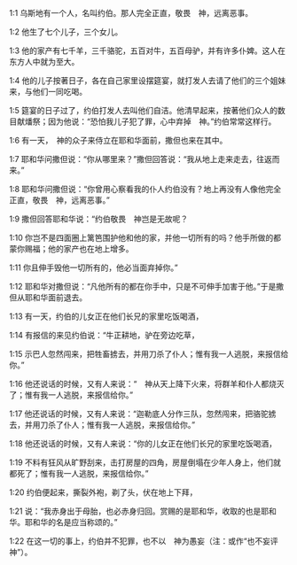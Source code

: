 <a id="1"></a>1:1  乌斯地有一个人，名叫约伯。那人完全正直，敬畏　神，远离恶事。  

<a id="2"></a>1:2  他生了七个儿子，三个女儿。  

<a id="3"></a>1:3  他的家产有七千羊，三千骆驼，五百对牛，五百母驴，并有许多仆婢。这人在东方人中就为至大。  

<a id="4"></a>1:4  他的儿子按著日子，各在自己家里设摆筵宴，就打发人去请了他们的三个姐妹来，与他们一同吃喝。  

<a id="5"></a>1:5  筵宴的日子过了，约伯打发人去叫他们自洁。他清早起来，按著他们众人的数目献燔祭；因为他说：“恐怕我儿子犯了罪，心中弃掉　神。”约伯常常这样行。  

<a id="6"></a>1:6  有一天，　神的众子来侍立在耶和华面前，撒但也来在其中。  

<a id="7"></a>1:7  耶和华问撒但说：“你从哪里来？”撒但回答说：“我从地上走来走去，往返而来。”  

<a id="8"></a>1:8  耶和华问撒但说：“你曾用心察看我的仆人约伯没有？地上再没有人像他完全正直，敬畏　神，远离恶事。”  

<a id="9"></a>1:9  撒但回答耶和华说：“约伯敬畏　神岂是无故呢？  

<a id="10"></a>1:10  你岂不是四面圈上篱笆围护他和他的家，并他一切所有的吗？他手所做的都蒙你赐福；他的家产也在地上增多。  

<a id="11"></a>1:11  你且伸手毁他一切所有的，他必当面弃掉你。”  

<a id="12"></a>1:12  耶和华对撒但说：“凡他所有的都在你手中，只是不可伸手加害于他。”于是撒但从耶和华面前退去。  

<a id="13"></a>1:13  有一天，约伯的儿女正在他们长兄的家里吃饭喝酒，  

<a id="14"></a>1:14  有报信的来见约伯说：“牛正耕地，驴在旁边吃草，  

<a id="15"></a>1:15  示巴人忽然闯来，把牲畜掳去，并用刀杀了仆人；惟有我一人逃脱，来报信给你。”  

<a id="16"></a>1:16  他还说话的时候，又有人来说：“　神从天上降下火来，将群羊和仆人都烧灭了；惟有我一人逃脱，来报信给你。”  

<a id="17"></a>1:17  他还说话的时候，又有人来说：“迦勒底人分作三队，忽然闯来，把骆驼掳去，并用刀杀了仆人；惟有我一人逃脱，来报信给你。”  

<a id="18"></a>1:18  他还说话的时候，又有人来说：“你的儿女正在他们长兄的家里吃饭喝酒，  

<a id="19"></a>1:19  不料有狂风从旷野刮来，击打房屋的四角，房屋倒塌在少年人身上，他们就都死了；惟有我一人逃脱，来报信给你。”  

<a id="20"></a>1:20  约伯便起来，撕裂外袍，剃了头，伏在地上下拜，  

<a id="21"></a>1:21  说：“我赤身出于母胎，也必赤身归回。赏赐的是耶和华，收取的也是耶和华。耶和华的名是应当称颂的。”  

<a id="22"></a>1:22  在这一切的事上，约伯并不犯罪，也不以　神为愚妄（注：或作“也不妄评　神”）。  

